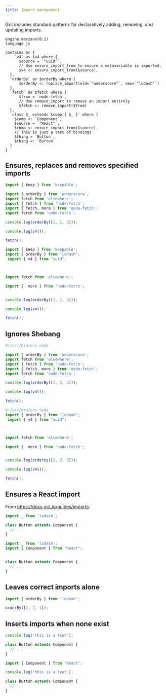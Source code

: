 ```yaml
---
title: Import management
---
```


Grit includes standard patterns for declaratively adding, removing, and updating imports.

```grit
engine marzano(0.1)
language js

contains or {
    `v4` as $v4 where {
      $source = `"uuid"`,
      // Use ensure_import_from to ensure a metavariable is imported.
      $v4 <: ensure_import_from($source),
  },
  `orderBy` as $orderBy where {
      $orderBy <: replace_import(old=`"underscore"`, new=`"lodash"`)
  },
  `fetch` as $fetch where {
      $from = `node-fetch`,
      // Use remove_import to remove an import entirely
      $fetch <: remove_import($from)
  },
  `class $_ extends $comp { $_ }` where {
    $comp <: `Component`,
    $source = `"React"`,
    $comp <: ensure_import_from($source),
    // This is just a test of bindings
    $thing = `Button`,
    $thing <: `Button`
  }
}
```

## Ensures, replaces and removes specified imports

```js
import { keep } from 'keepable';

import { orderBy } from 'underscore';
import fetch from 'elsewhere';
import { fetch } from 'node-fetch';
import { fetch, more } from 'node-fetch';
import fetch from 'node-fetch';

console.log(orderBy([1, 2, 3]));

console.log(v4());

fetch();
```

```js
import { keep } from 'keepable';
import { orderBy } from "lodash";
 import { v4 } from "uuid";



import fetch from 'elsewhere';

import {  more } from 'node-fetch';


console.log(orderBy([1, 2, 3]));

console.log(v4());

fetch();
```

## Ignores Shebang

```js
#!/usr/bin/env node

import { orderBy } from 'underscore';
import fetch from 'elsewhere';
import { fetch } from 'node-fetch';
import { fetch, more } from 'node-fetch';
import fetch from 'node-fetch';

console.log(orderBy([1, 2, 3]));

console.log(v4());

fetch();
```

```js
#!/usr/bin/env node
import { orderBy } from "lodash";
 import { v4 } from "uuid";



import fetch from 'elsewhere';

import {  more } from 'node-fetch';


console.log(orderBy([1, 2, 3]));

console.log(v4());

fetch();
```

## Ensures a React import

From https://docs.grit.io/guides/imports:

```typescript
import _ from 'lodash';

class Button extends Component {
  // ...
}
```

```typescript
import _ from 'lodash';
import { Component } from "React";


class Button extends Component {
  // ...
}
```

## Leaves correct imports alone

```js
import { orderBy } from 'lodash';

orderBy([1, 2, 3]);
```

## Inserts imports when none exist

```typescript
console.log('this is a test');

class Button extends Component {
  // ...
}
```

```typescript
import { Component } from "React";

console.log('this is a test');

class Button extends Component {
  // ...
}
```
